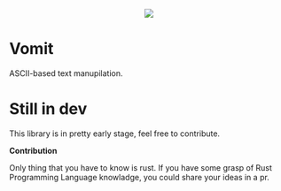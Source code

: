 <p align="center">
  <img src="https://user-images.githubusercontent.com/101834410/210012735-51cf8322-f270-40d6-be23-b9d4dbfd0497.jpg">
</p>


# Vomit

ASCII-based text manupilation.

# Still in dev

This library is in pretty early stage, feel free to contribute.

**Contribution**

Only thing that you have to know is rust. If you have some grasp of Rust Programming Language knowladge, you could share your ideas in a pr.

